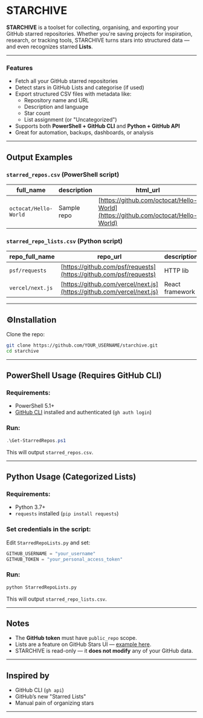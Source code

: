 # STARCHIVE

**STARCHIVE** is a toolset for collecting, organising, and exporting your GitHub starred repositories. Whether you're saving projects for inspiration, research, or tracking tools, STARCHIVE turns stars into structured data — and even recognizes starred **Lists**.

---

### Features

- Fetch all your GitHub starred repositories
- Detect stars in GitHub Lists and categorise (if used)
- Export structured CSV files with metadata like:
  - Repository name and URL
  - Description and language
  - Star count
  - List assignment (or "Uncategorized")
- Supports both **PowerShell + GitHub CLI** and **Python + GitHub API**
- Great for automation, backups, dashboards, or analysis

---

## Output Examples

### `starred_repos.csv` (PowerShell script)

| full\_name            | description | html\_url                                                                        | language | stars | forks | created\_at | updated\_at |
| --------------------- | ----------- | -------------------------------------------------------------------------------- | -------- | ----- | ----- | ----------- | ----------- |
| `octocat/Hello-World` | Sample repo | [https://github.com/octocat/Hello-World](https://github.com/octocat/Hello-World) | Ruby     | 1520  | 600   | ...         | ...         |

### `starred_repo_lists.csv` (Python script)

| repo\_full\_name | repo\_url                                                              | description     | stars | list\_name     |
| ---------------- | ---------------------------------------------------------------------- | --------------- | ----- | -------------- |
| `psf/requests`   | [https://github.com/psf/requests](https://github.com/psf/requests)     | HTTP lib        | 50k+  | Python Tools   |
| `vercel/next.js` | [https://github.com/vercel/next.js](https://github.com/vercel/next.js) | React framework | 110k+ | Web Frameworks |

---

## ⚙Installation

Clone the repo:

```bash
git clone https://github.com/YOUR_USERNAME/starchive.git
cd starchive
```

---

## PowerShell Usage (Requires GitHub CLI)

### Requirements:

* PowerShell 5.1+
* [GitHub CLI](https://cli.github.com/) installed and authenticated (`gh auth login`)

### Run:

```powershell
.\Get-StarredRepos.ps1
```

This will output `starred_repos.csv`.

---

## Python Usage (Categorized Lists)

### Requirements:

* Python 3.7+
* `requests` installed (`pip install requests`)

### Set credentials in the script:

Edit `StarredRepoLists.py` and set:

```python
GITHUB_USERNAME = "your_username"
GITHUB_TOKEN = "your_personal_access_token"
```

### Run:

```bash
python StarredRepoLists.py
```

This will output `starred_repo_lists.csv`.

---

## Notes

* The **GitHub token** must have `public_repo` scope.
* Lists are a feature on GitHub Stars UI — [example here](https://github.com/stars/YOUR_USERNAME/lists).
* STARCHIVE is read-only — it **does not modify** any of your GitHub data.

---

## Inspired by

* GitHub CLI (`gh api`)
* GitHub’s new "Starred Lists"
* Manual pain of organizing stars

---
